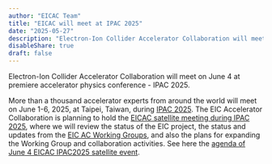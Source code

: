 ```yaml
---
author: "EICAC Team"
title: "EICAC will meet at IPAC 2025"
date: "2025-05-27"
description: "Electron-Ion Collider Accelerator Collaboration will meet at International Particle Accelerator Conference"
disableShare: true
draft: false
---
```


Electron-Ion Collider Accelerator Collaboration will meet on June 4 at premiere accelerator physics conference - IPAC 2025. 

More than a thousand accelerator experts from around the world will meet on June 1-6, 2025, at Taipei, Taiwan, during [IPAC 2025](https://ipac25.org/). The EIC Accelerator Collaboration is planning to hold the [EICAC satellite meeting during IPAC 2025](https://ipac25.org/programSatelliteMeetings.asp), where we will review the status of the EIC project, the status and updates from the [EIC AC Working Groups](https://eicac.org/wg/), and also the plans for expanding the Working Group and collaboration activities. See here the [agenda of June 4 EICAC IPAC2025 satellite event](https://indico.global/event/14633/overview).
